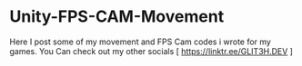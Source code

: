 # Unity-FPS-CAM-Movement

Here I post some of my movement and FPS Cam codes i wrote for my games.
You Can check out my other socials [ https://linktr.ee/GLIT3H.DEV ]
